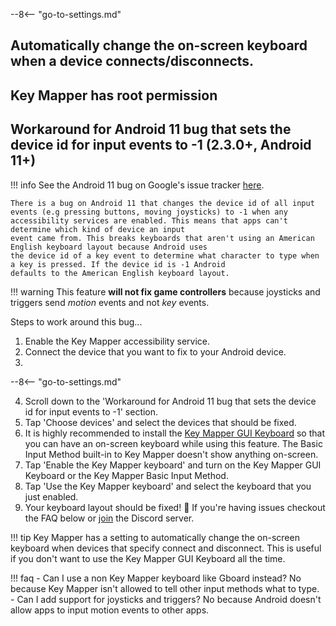 --8<-- "go-to-settings.md"

## Automatically change the on-screen keyboard when a device connects/disconnects.

## Key Mapper has root permission

## Workaround for Android 11 bug that sets the device id for input events to -1 (2.3.0+, Android 11+)

!!! info
    See the Android 11 bug on Google's issue tracker [here](https://issuetracker.google.com/issues/163120692).

    There is a bug on Android 11 that changes the device id of all input events (e.g pressing buttons, moving joysticks) to -1 when any accessibility services are enabled. This means that apps can't determine which kind of device an input
    event came from. This breaks keyboards that aren't using an American English keyboard layout because Android uses
    the device id of a key event to determine what character to type when a key is pressed. If the device id is -1 Android
    defaults to the American English keyboard layout.

!!! warning
    This feature **will not fix game controllers** because joysticks and triggers send *motion* events and not *key* events.

Steps to work around this bug...

1. Enable the Key Mapper accessibility service.
2. Connect the device that you want to fix to your Android device.
3. 
 --8<-- "go-to-settings.md"

4. Scroll down to the 'Workaround for Android 11 bug that sets the device id for input events to -1' section.
5. Tap 'Choose devices' and select the devices that should be fixed.
6. It is highly recommended to install the [Key Mapper GUI Keyboard](https://play.google.com/store/apps/details?id=io.github.sds100.keymapper.inputmethod.latin) so that you can have an on-screen keyboard while using this feature. The Basic Input Method built-in to Key Mapper doesn't show anything on-screen.
7. Tap 'Enable the Key Mapper keyboard' and turn on the Key Mapper GUI Keyboard or the Key Mapper Basic Input Method.
8. Tap 'Use the Key Mapper keyboard' and select the keyboard that you just enabled.
9. Your keyboard layout should be fixed! 🎉 If you're having issues checkout the FAQ below or [join](http://www.keymapper.club) the Discord server.

!!! tip
    Key Mapper has a setting to automatically change the on-screen keyboard when devices that specify connect and disconnect. This is useful if you don't want to use the Key Mapper GUI Keyboard all the time.

!!! faq
    - Can I use a non Key Mapper keyboard like Gboard instead? No because Key Mapper isn't allowed to tell other input methods what to type.
    - Can I add support for joysticks and triggers? No because Android doesn't allow apps to input motion events to other apps.